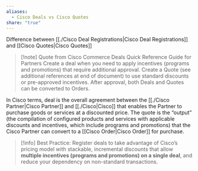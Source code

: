 ```yaml
---
aliases:
  - Cisco Deals vs Cisco Quotes
share: "true"
---
```


Difference between [[./Cisco Deal Registrations|Cisco Deal Registrations]] and [[Cisco Quotes|Cisco Quotes]]

>[!note] Quote from Cisco Commerce Deals Quick Reference Guide for Partners
>Create a deal when you need to apply incentives (programs and promotions) that require additional approval. Create a Quote (see additional references at end of document) to use standard discounts or pre-approved incentives. After approval, both Deals and Quotes can be converted to Orders.

In Cisco terms, deal is the overall agreement between the [[./Cisco Partner|Cisco Partner]] and [[./Cisco|Cisco]] that enables the Partner to purchase goods or services at a discounted price. 
The quote is the “output” (the compilation of configured products and services with applicable discounts and incentives, which include programs and promotions) that the Cisco Partner can convert to a [[Cisco Order|Cisco Order]] for purchase.

>[!info] Best Practice: 
>Register deals to take advantage of Cisco’s pricing model with stackable, incremental discounts that allow **multiple incentives (programs and promotions) on a single deal**, and reduce your dependency on non-standard transactions.


